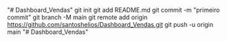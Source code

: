 "# Dashboard_Vendas"  git init git add README.md git commit -m "primeiro commit" git branch -M main git remote add origin https://github.com/santoshelios/Dashboard_Vendas.git git push -u origin main
"# Dashboard_Vendas"  
